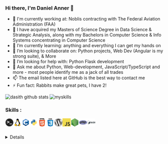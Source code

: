 ### Hi there, I'm Daniel Anner 👋

- 💼 I'm currently working at: Noblis contracting with The Federal Aviation Administration (FAA)
- 🔭 I have acquired my Masters of Science Degree in Data Science & Strategic Analysis, along with my Bachelors in Computer Science & Info Systems concentrating in Computer Science
- 🌱 I’m currently learning: anything and everything I can get my hands on
- 👯 I’m looking to collaborate on: Python projects, Web Dev (Angular is my strong suite), & More
- 🤔 I’m looking for help with: Python Flask development
- 💬 Ask me about Python, Web-development, JavaScript/TypeScript and more - most people identify me as a jack of all trades
- 📫 The email listed here at GitHub is the best way to contact me
- ⚡ Fun fact: Rabbits make great pets, I have 2!


![dasith github stats](https://github-readme-stats.vercel.app/api?username=danner26&count_private=true&show_icons=true&title_color=2BFFF1&icon_color=2BFFF1&text_color=ffffff&bg_color=000000)
![myskills](https://github-readme-stats.vercel.app/api/top-langs/?username=danner26&layout=compact&title_color=2BFFF1&icon_color=2BFFF1&text_color=ffffff&bg_color=000000)


### Skills : <br/>

<img align="left" alt="Terminal" width="26px" src="https://raw.githubusercontent.com/github/explore/80688e429a7d4ef2fca1e82350fe8e3517d3494d/topics/terminal/terminal.png" />
<img align="left" alt="Linux" width="26px" src="https://raw.githubusercontent.com/github/explore/80688e429a7d4ef2fca1e82350fe8e3517d3494d/topics/linux/linux.png"/>
<img align="left" alt="c" width="26px" src="https://raw.githubusercontent.com/github/explore/80688e429a7d4ef2fca1e82350fe8e3517d3494d/topics/c/c.png" />
<img align="left" alt="Python" width="26px" src="https://raw.githubusercontent.com/github/explore/80688e429a7d4ef2fca1e82350fe8e3517d3494d/topics/python/python.png" />
<img align="left" alt="HTML5" width="26px" src="https://raw.githubusercontent.com/github/explore/80688e429a7d4ef2fca1e82350fe8e3517d3494d/topics/html/html.png" />
<img align="left" alt="CSS3" width="26px" src="https://raw.githubusercontent.com/github/explore/80688e429a7d4ef2fca1e82350fe8e3517d3494d/topics/css/css.png" />
<img align="left" alt="wordpresws" width="26px" src="https://raw.githubusercontent.com/github/explore/80688e429a7d4ef2fca1e82350fe8e3517d3494d/topics/wordpress/wordpress.png" />
<img align="left" alt="JavaScript" width="26px" src="https://raw.githubusercontent.com/github/explore/80688e429a7d4ef2fca1e82350fe8e3517d3494d/topics/javascript/javascript.png" />
<img align="left" alt="Node.js" width="26px" src="https://raw.githubusercontent.com/github/explore/80688e429a7d4ef2fca1e82350fe8e3517d3494d/topics/nodejs/nodejs.png" />
<img align="left" alt="php" width="26px" src="https://raw.githubusercontent.com/github/explore/ccc16358ac4530c6a69b1b80c7223cd2744dea83/topics/php/php.png" />
<img align="left" alt="bash" width="26px" src="https://raw.githubusercontent.com/github/explore/80688e429a7d4ef2fca1e82350fe8e3517d3494d/topics/bash/bash.png" />

<br/>
<br/>
<br/>
<details>
<p align="center">
  <a href="https://github.com/danner26">
    <img src="http://github-profile-summary-cards.vercel.app/api/cards/profile-details?username=danner26&theme=transparent" />
  </a>
  <a href="https://github.com/danner26">
    <img src="https://github-readme-streak-stats.herokuapp.com/?user=danner26&hide_border=true&card_width=338&theme=transparent" />
  </a>
  <a href="https://github.com/danner26">
    <img src="http://github-profile-summary-cards.vercel.app/api/cards/stats?username=danner26&theme=transparent" />
  </a>
  <a href="https://github.com/danner26">
    <img src="https://github-readme-stats.vercel.app/api/top-langs/?username=danner26&langs_count=10&exclude_repo=&hide=jupyter%20notebook,vim%20script,cmake,makefile,batchfile,emacs%20lisp,css,html&layout=default&hide_border=true&theme=transparent" />
  </a>
</p>
</details>
